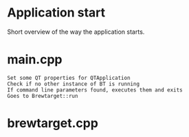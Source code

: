 Application start
=================

Short overview of the way the application starts.

# main.cpp

    Set some QT properties for QTApplication
    Check if no other instance of BT is running
    If command line parameters found, executes them and exits
    Goes to Brewtarget::run

# brewtarget.cpp

    